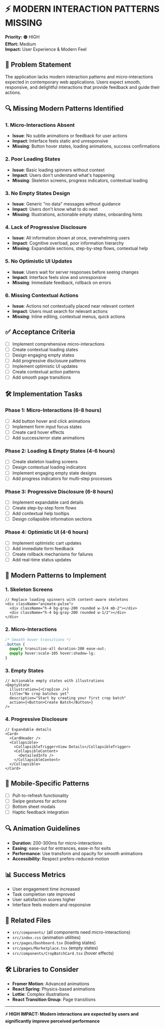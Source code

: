 # ⚡ MODERN INTERACTION PATTERNS MISSING

**Priority:** 🟠 HIGH  
**Effort:** Medium  
**Impact:** User Experience & Modern Feel  

## 🎯 Problem Statement

The application lacks modern interaction patterns and micro-interactions expected in contemporary web applications. Users expect smooth, responsive, and delightful interactions that provide feedback and guide their actions.

## 🔍 Missing Modern Patterns Identified

### 1. **Micro-Interactions Absent**
- **Issue**: No subtle animations or feedback for user actions
- **Impact**: Interface feels static and unresponsive
- **Missing**: Button hover states, loading animations, success confirmations

### 2. **Poor Loading States**
- **Issue**: Basic loading spinners without context
- **Impact**: Users don't understand what's happening
- **Missing**: Skeleton screens, progress indicators, contextual loading

### 3. **No Empty States Design**
- **Issue**: Generic "no data" messages without guidance
- **Impact**: Users don't know what to do next
- **Missing**: Illustrations, actionable empty states, onboarding hints

### 4. **Lack of Progressive Disclosure**
- **Issue**: All information shown at once, overwhelming users
- **Impact**: Cognitive overload, poor information hierarchy
- **Missing**: Expandable sections, step-by-step flows, contextual help

### 5. **No Optimistic UI Updates**
- **Issue**: Users wait for server responses before seeing changes
- **Impact**: Interface feels slow and unresponsive
- **Missing**: Immediate feedback, rollback on errors

### 6. **Missing Contextual Actions**
- **Issue**: Actions not contextually placed near relevant content
- **Impact**: Users must search for relevant actions
- **Missing**: Inline editing, contextual menus, quick actions

## ✅ Acceptance Criteria

- [ ] Implement comprehensive micro-interactions
- [ ] Create contextual loading states
- [ ] Design engaging empty states
- [ ] Add progressive disclosure patterns
- [ ] Implement optimistic UI updates
- [ ] Create contextual action patterns
- [ ] Add smooth page transitions

## 🛠️ Implementation Tasks

### Phase 1: Micro-Interactions (6-8 hours)
- [ ] Add button hover and click animations
- [ ] Implement form input focus states
- [ ] Create card hover effects
- [ ] Add success/error state animations

### Phase 2: Loading & Empty States (4-6 hours)
- [ ] Create skeleton loading screens
- [ ] Design contextual loading indicators
- [ ] Implement engaging empty state designs
- [ ] Add progress indicators for multi-step processes

### Phase 3: Progressive Disclosure (6-8 hours)
- [ ] Implement expandable card details
- [ ] Create step-by-step form flows
- [ ] Add contextual help tooltips
- [ ] Design collapsible information sections

### Phase 4: Optimistic UI (4-6 hours)
- [ ] Implement optimistic cart updates
- [ ] Add immediate form feedback
- [ ] Create rollback mechanisms for failures
- [ ] Add real-time status updates

## 🎨 Modern Patterns to Implement

### 1. **Skeleton Screens**
```tsx
// Replace loading spinners with content-aware skeletons
<div className="animate-pulse">
  <div className="h-4 bg-gray-200 rounded w-3/4 mb-2"></div>
  <div className="h-4 bg-gray-200 rounded w-1/2"></div>
</div>
```

### 2. **Micro-Interactions**
```css
/* Smooth hover transitions */
.button {
  @apply transition-all duration-200 ease-out;
  @apply hover:scale-105 hover:shadow-lg;
}
```

### 3. **Empty States**
```tsx
// Actionable empty states with illustrations
<EmptyState
  illustration={<CropIcon />}
  title="No crop batches yet"
  description="Start by creating your first crop batch"
  action={<Button>Create Batch</Button>}
/>
```

### 4. **Progressive Disclosure**
```tsx
// Expandable details
<Card>
  <CardHeader />
  <Collapsible>
    <CollapsibleTrigger>View Details</CollapsibleTrigger>
    <CollapsibleContent>
      <DetailedInfo />
    </CollapsibleContent>
  </Collapsible>
</Card>
```

## 📱 Mobile-Specific Patterns
- [ ] Pull-to-refresh functionality
- [ ] Swipe gestures for actions
- [ ] Bottom sheet modals
- [ ] Haptic feedback integration

## 🔍 Animation Guidelines
- **Duration**: 200-300ms for micro-interactions
- **Easing**: ease-out for entrances, ease-in for exits
- **Performance**: Use transform and opacity for smooth animations
- **Accessibility**: Respect prefers-reduced-motion

## 📊 Success Metrics
- User engagement time increased
- Task completion rate improved
- User satisfaction scores higher
- Interface feels modern and responsive

## 🔗 Related Files
- `src/components/` (all components need micro-interactions)
- `src/index.css` (animation utilities)
- `src/pages/Dashboard.tsx` (loading states)
- `src/pages/Marketplace.tsx` (empty states)
- `src/components/CropBatchCard.tsx` (hover effects)

## 🛠️ Libraries to Consider
- **Framer Motion**: Advanced animations
- **React Spring**: Physics-based animations
- **Lottie**: Complex illustrations
- **React Transition Group**: Page transitions

---

**⚡ HIGH IMPACT: Modern interactions are expected by users and significantly improve perceived performance**